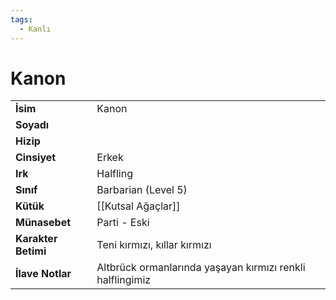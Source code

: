 ```yaml
---
tags:
  - Kanlı
---  
```

# Kanon   
|  |  |  
|---|---|  
| **İsim** | Kanon |  
| **Soyadı** |  |  
| **Hizip** |  |  
| **Cinsiyet** | Erkek |  
| **Irk** | Halfling |  
| **Sınıf** | Barbarian (Level 5) |  
| **Kütük** | [[Kutsal Ağaçlar]] |  
| **Münasebet** | Parti - Eski |  
| **Karakter Betimi** | Teni kırmızı, kıllar kırmızı |  
| **İlave Notlar** | Altbrück ormanlarında yaşayan kırmızı renkli halflingimiz |  
